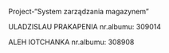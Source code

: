 Project-“System zarządzania magazynem”

ULADZISLAU PRAKAPENIA nr.albumu: 309014

ALEH IOTCHANKA nr.albumu: 308908
